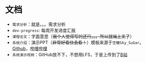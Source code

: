 # 文档

- `需求分析`：就是。。。需求分析
- `dev-progress`: 每周开发进度汇报
- `课程论文`：字面意思（~~我个人觉得写的还行。。。所以就端上来了~~）
- `系统介绍`：演示PPT（~~非常好看快去看！~~）模板来源于`空糖Sky_SuGar`。[Github](https://github.com/SuGar0218)，[哔哩哔哩](https://space.bilibili.com/438929715)
- `系统演示视频`：GitHub放不下，不想用LFS，于是上传到了[B站](https://www.bilibili.com/video/BV1z8K7z7EiQ/)
